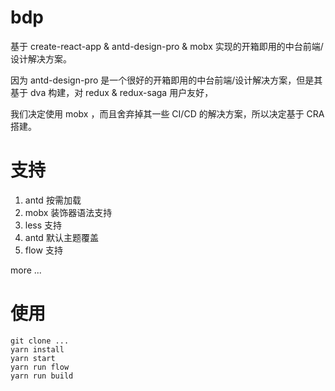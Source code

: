# bdp

基于 create-react-app & antd-design-pro & mobx 实现的开箱即用的中台前端/设计解决方案。

因为 antd-design-pro 是一个很好的开箱即用的中台前端/设计解决方案，但是其基于 dva 构建，对 redux & redux-saga 用户友好，

我们决定使用 mobx ，而且舍弃掉其一些 CI/CD 的解决方案，所以决定基于 CRA 搭建。

# 支持

1. antd 按需加载
2. mobx 装饰器语法支持
3. less 支持
4. antd 默认主题覆盖
5. flow 支持

more ...

# 使用

```
git clone ...
yarn install 
yarn start
yarn run flow
yarn run build
```

